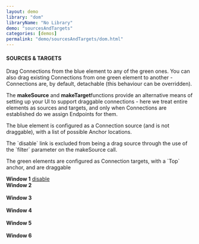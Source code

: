 ```yaml
---
layout: demo
library: "dom"
libraryName: "No Library"
demo: "sourcesAndTargets"
categories: [demos]
permalink: "demo/sourcesAndTargets/dom.html"
---
```


<div class="explanation">
	<h4>SOURCES &amp; TARGETS</h4>                    
	<p>Drag Connections from the blue element to any of the green ones. You can also drag existing
		Connections from one green element to another - Connections are, by default, detachable (this behaviour can be overridden).</p>
	<p>The <strong>makeSource</strong> and <strong>makeTarget</strong>functions provide an alternative means of setting up your UI to support draggable connections - here we treat entire
	elements as sources and targets, and only when Connections are established do we assign Endpoints for them.</p>
	<p>The blue element is configured as a Connection source (and is not draggable), with a list of possible Anchor locations.</p>          
	<p>
	The `disable` link is excluded from being a drag source through the use of the `filter` parameter on the makeSource call.
	</p>
	<p>The green elements are configured as Connection targets, with a `Top` anchor, and are draggable</p>
</div>                  
<div class="demo source-target-demo" id="source-target-demo">
	<div class="window" id="sourceWindow1">           
		<strong>Window 1</strong>
		<a href="#" id="enableDisableSource">disable</a>                
	</div>
	<div class="window smallWindow" id="targetWindow2"><strong>Window 2</strong><br/><br/></div>
	<div class="window smallWindow" id="targetWindow3"><strong>Window 3</strong><br/><br/></div>
	<div class="window smallWindow" id="targetWindow4"><strong>Window 4</strong><br/><br/></div>
	<div class="window smallWindow" id="targetWindow5"><strong>Window 5</strong><br/><br/></div>
	<div class="window smallWindow" id="targetWindow6"><strong>Window 6</strong><br/><br/></div>
</div>